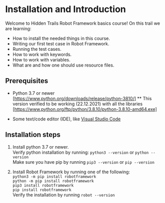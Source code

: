 # Installation and Introduction

Welcome to Hidden Trails Robot Framework basics course! On this trail we are learning:

- How to install the needed things in this course.
- Writing our first test case in Robot Framework.
- Running the test cases.
- How to work with keywords.
- How to work with variables.
- What are and how one should use resource files.

## Prerequisites

- Python 3.7 or newer [https://www.python.org/downloads/release/python-3810/] 
    ** This version verified to be working (22.12.2021) with all the libraries [https://www.python.org/ftp/python/3.8.10/python-3.8.10-amd64.exe]

- Some text/code editor (IDE), like [Visual Studio Code](https://code.visualstudio.com/)

## Installation steps

1. Install python 3.7 or newer.\
   Verify python installation by running: ``` python3 --version ``` or ``` python --version ```\
   Make sure you have pip by running ``` pip3 --version ``` or ``` pip --version ```

2. Install Robot Framework by running one of the following:\
   ```python3 -m pip install robotframework```\
   ```python -m pip install robotframework```\
   ```pip3 install robotframework```\
   ```pip install robotframework```\
   Verify the installation by running ```robot --version```